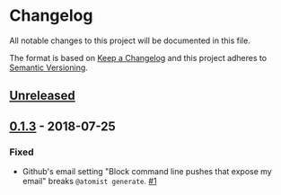 # Changelog

All notable changes to this project will be documented in this file.

The format is based on [Keep a Changelog](http://keepachangelog.com/)
and this project adheres to [Semantic Versioning](http://semver.org/).

## [Unreleased](https://github.com/atomist/spring-sdm/compare/0.1.3...HEAD)

## [0.1.3](https://github.com/atomist/spring-sdm/tree/0.1.3) - 2018-07-25

### Fixed

-   Github's email setting "Block command line pushes that expose my email" breaks `@atomist generate`. [#1](https://github.com/atomist/spring-sdm/issues/1)
